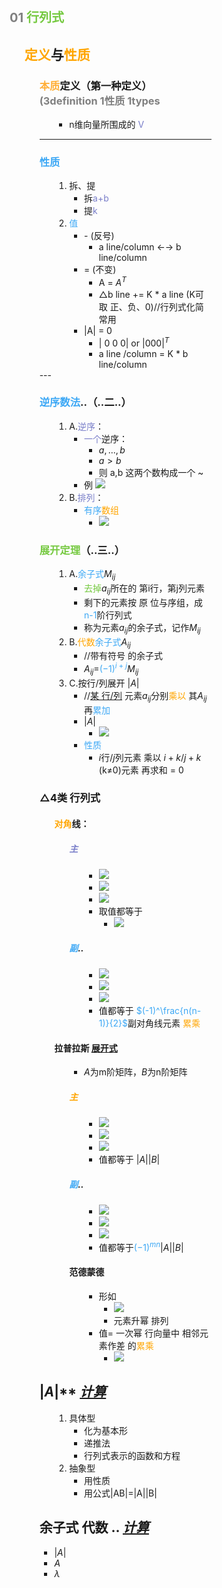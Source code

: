 <div style="float: left; width: 64%; padding: 1%;">

# <span style="font-size: 20px;"> <b><span style="color: gray;">01</span> <span style="color:#75c940;">行列式</span></b>

<ul>

## <span style="color: orange;">定义</span>与<span style="color: orange;">性质</span>

<ul>

### <span style="color:#75c940;"> </span><span style="color:#ffaf38;">**本质**</span>**定义（第一种定义）** <span style="color: gray;">(3definition 1性质 1types

<ul>

- n维向量所围成的 <span style="color:#797ec9;">V</span>

</ul>

---
### <span style="color:#3da8f5;">**性质**</span>

<ul>

1.  拆、提
    - 拆<span style="color:#797ec9;">a+b</span>
    - 提<span style="color:#797ec9;">k</span>
2.  <span style="color:#3da8f5;">值</span>
    - \- (反号)
        - a line/column  ←→ b line/column
    - = (不变)
        - A = $A^T$​​​
        - △b line += K \* a line (K可取 正、负、0)//行列式化简常用
    - |A| = 0
        - | 0 0 0| or $| 0 0 0|^T$​​​​​​​​​​
        - a line /column = K \* b line/column

</ul>
---

### <span style="color:#3da8f5;">逆序数法</span>**..（..二..）**

<ul>

1.  A.<span style="color:#797ec9;">逆序</span>：
    - <span style="color:#797ec9;">一个</span>逆序：
        - $a,...,b$​​​​​​​
        - $a>b$​​​
        - 则 a,b 这两个数构成一个 ~
    - 例
        ![](https://api2.mubu.com/v3/document_image/af77239c-f040-4685-a0ee-834a6f9e6f7f-15201174.jpg)
2.  B.<span style="color:#797ec9;">排列</span>：
    - <span style="color:#3da8f5;">有序</span><span style="color: orange;">数组</span>
        - ![](https://api2.mubu.com/v3/document_image/4841fcdc-ea2f-41fd-af74-d87b969a58ba-15201174.jpg)

</ul>

### <span style="color:#75c940;">**展开定理**</span>**（..三..）**

<ul>

1.  A.<span style="color:#3da8f5;">余子式</span>$M_{ij}$​​​​​​
    - <span style="color:#75c940;">去掉</span>$a_{ij}$​​​​​​ 所在的 第i行，第j列元素
    - 剩下的元素按 原 位与序组，成<span style="color:#3da8f5;">n-1</span>阶行列式
    - 称为元素$a_{ij}$​​​​​​的余子式，记作$M_{ij}$​​​​​​
2.  B.<span style="color: orange;">代数</span><span style="color:#3da8f5;">余子式</span>$A_{ij}$​​​​​​
    - //带有符号 的余子式
    - $A_{ij}$=<span style="color:#3da8f5;">$(-1)^{i+j}$</span>​​​​​​​​​​ $M_{ij}$​​​​​​
3.  C.按行/列展开 $|A|$​​​
    - //<u>某 行/列</u> 元素$a_{ij}$​​​​​​ 分别<span style="color: orange;">乘以</span> 其$A_{ij}$​​​​​​ 再<span style="color:#3da8f5;">累加</span>
    - $|A|$​​​
        - ![](https://api2.mubu.com/v3/document_image/b1cdd50c-32c5-4846-81b7-94de2286fe14-15201174.jpg)
    - <span style="color:#3da8f5;">性质</span>
        - $i$​行/$j$​列元素 乘以 $i+k$​​​/$j+k$​​​ (k≠0)元素 再求和 = 0

</ul>

### **△4类 行列式**

<ul>

#### <span style="color: orange;">**对角**</span>**线：**

<ul>

##### <span style="color:#797ec9;">**主**</span>

<ul>

- ![](https://api2.mubu.com/v3/document_image/789dffb0-d59a-41fd-a0af-4d5919f0c677-15201174.jpg)
- ![](https://api2.mubu.com/v3/document_image/5e69bf10-7f38-4601-89c0-496ca98394e8-15201174.jpg)
- ![](https://api2.mubu.com/v3/document_image/751b19d1-446e-40be-9f59-5e1397722d33-15201174.jpg)
- 取值都等于
    - ![](https://api2.mubu.com/v3/document_image/1db695ed-77f5-484d-b1f0-e0b765b727c2-15201174.jpg)

</ul>

##### <span style="color:#3da8f5;">副</span>..

<ul>

- ![](https://api2.mubu.com/v3/document_image/a4fd60f9-973b-4d58-b7b3-b243ec2dc854-15201174.jpg)
- ![](https://api2.mubu.com/v3/document_image/9d84fedc-97ff-4e46-935a-4c9cf8a6e864-15201174.jpg)
- ![](https://api2.mubu.com/v3/document_image/cf5d337b-a2d5-43fe-82ef-fcac8088275b-15201174.jpg)
- 值都等于 <span style="color:#3da8f5;">$(-1)^\frac{n(n-1)}{2}$</span>​​​​​​​​​​​​​​​​​​​​​<span style="color:#3da8f5;"> </span>副对角线元素 <span style="color: orange;">累乘</span>

</ul>

</ul>

#### **拉普拉斯**</span> **<u>展开式</u>**

<ul>

- $A$​为m阶矩阵，$B$​为n阶矩阵

##### <span style="color: orange;">**主**</span>

<ul>

- ![](https://api2.mubu.com/v3/document_image/a8f07bb7-1ae8-4bc5-8d74-116eac3ab8b7-15201174.jpg)
- ![](https://api2.mubu.com/v3/document_image/41a2d53c-d62d-4c4b-b5f9-38b758ba7362-15201174.jpg)
- ![](https://api2.mubu.com/v3/document_image/e8f9ea76-6aaa-4438-9089-0fc8432ffaa4-15201174.jpg)
- 值都等于 $|A||B|$​​​​​​

</ul>

##### <span style="color:#3da8f5;">副</span>**..**

<ul>

- ![](https://api2.mubu.com/v3/document_image/020cdb9e-fe64-45a0-ad32-757fa3ae3a6f-15201174.jpg)
- ![](https://api2.mubu.com/v3/document_image/87044573-46f7-4f03-9808-4e06d98e6ca4-15201174.jpg)
- ![](https://api2.mubu.com/v3/document_image/6f8efbae-2929-40ed-a0c8-423cb41a7c62-15201174.jpg)
- 值都等于<span style="color:#3da8f5;">$(-1)^{mn}$</span>​​​​​​​​​ $|A||B|$​​​​​​

</ul>

#### **范德蒙德**

<ul>

- 形如
    - ![](https://api2.mubu.com/v3/document_image/5e5dc993-49e5-480e-bca8-69042f3cf6c1-15201174.jpg)
    - 元素升幂 排列
- 值= 一次幂 行向量中 相邻元素作差 的<span style="color: orange;">累乘</span>
    - ![](https://api2.mubu.com/v3/document_image/25aae829-4bba-46a7-9658-10a9698439be-15201174.jpg)

</ul>

</ul>

</ul>

## $|A|$** *<u>计算</u>*

<ul>

1.  具体型
    - 化为基本形
    - 递推法
    - 行列式表示的函数和方程
2.  抽象型
    - 用性质
    - 用公式|AB|=|A||B|

</ul>

## **余子式** 代数 **..** *<u>计算</u>*

- $|A|$
- $A$
- $\lambda$
<ul>

</ul>

</ul>


</div>
<div style="float: right; width: 26%; padding: 1%;">

</div>
<div style="clear: both;"></div>


